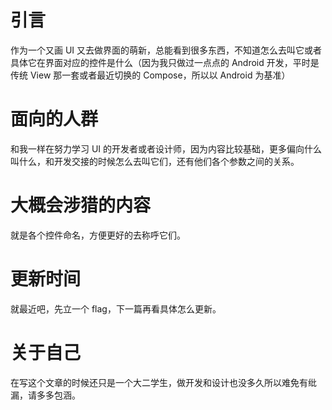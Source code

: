 # 引言
作为一个又画 UI 又去做界面的萌新，总能看到很多东西，不知道怎么去叫它或者具体它在界面对应的控件是什么（因为我只做过一点点的 Android 开发，平时是传统 View 那一套或者最近切换的 Compose，所以以 Android 为基准）

# 面向的人群
和我一样在努力学习 UI 的开发者或者设计师，因为内容比较基础，更多偏向什么叫什么，和开发交接的时候怎么去叫它们，还有他们各个参数之间的关系。

# 大概会涉猎的内容
就是各个控件命名，方便更好的去称呼它们。

# 更新时间
就最近吧，先立一个 flag，下一篇再看具体怎么更新。

# 关于自己
在写这个文章的时候还只是一个大二学生，做开发和设计也没多久所以难免有纰漏，请多多包涵。